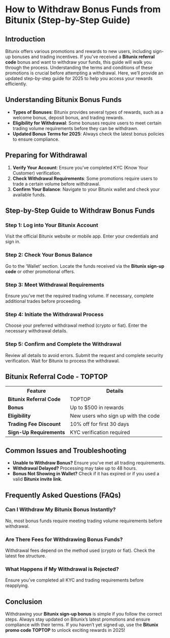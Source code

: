 <h1>How to Withdraw Bonus Funds from Bitunix (Step-by-Step Guide)</h1>

<h2>Introduction</h2>
<p>Bitunix offers various promotions and rewards to new users, including sign-up bonuses and trading incentives. If you've received a <strong>Bitunix referral code</strong> bonus and want to withdraw your funds, this guide will walk you through the process. Understanding the terms and conditions of these promotions is crucial before attempting a withdrawal. Here, we’ll provide an updated step-by-step guide for 2025 to help you access your rewards efficiently.</p>

<h2>Understanding Bitunix Bonus Funds</h2>
<ul>
        <li><strong>Types of Bonuses</strong>: Bitunix provides several types of rewards, such as a welcome bonus, deposit bonus, and trading rewards.</li>
        <li><strong>Eligibility for Withdrawal</strong>: Some bonuses require users to meet certain trading volume requirements before they can be withdrawn.</li>
        <li><strong>Updated Bonus Terms for 2025</strong>: Always check the latest bonus policies to ensure compliance.</li>
</ul>

<h2>Preparing for Withdrawal</h2>
<ol>
        <li><strong>Verify Your Account</strong>: Ensure you’ve completed KYC (Know Your Customer) verification.</li>
        <li><strong>Check Withdrawal Requirements</strong>: Some promotions require users to trade a certain volume before withdrawal.</li>
        <li><strong>Confirm Your Balance</strong>: Navigate to your Bitunix wallet and check your available funds.</li>
</ol>

<h2>Step-by-Step Guide to Withdraw Bonus Funds</h2>
<h3>Step 1: Log into Your Bitunix Account</h3>
<p>Visit the official Bitunix website or mobile app. Enter your credentials and sign in.</p>

<h3>Step 2: Check Your Bonus Balance</h3>
<p>Go to the ‘Wallet’ section. Locate the funds received via the <strong>Bitunix sign-up code</strong> or other promotional offers.</p>

<h3>Step 3: Meet Withdrawal Requirements</h3>
<p>Ensure you’ve met the required trading volume. If necessary, complete additional trades before proceeding.</p>

<h3>Step 4: Initiate the Withdrawal Process</h3>
<p>Choose your preferred withdrawal method (crypto or fiat). Enter the necessary withdrawal details.</p>

<h3>Step 5: Confirm and Complete the Withdrawal</h3>
<p>Review all details to avoid errors. Submit the request and complete security verification. Wait for Bitunix to process the withdrawal.</p>

<h2>Bitunix Referral Code - TOPTOP</h2>
<table>
        <tr>
            <th>Feature</th>
            <th>Details</th>
        </tr>
        <tr>
            <td><strong>Bitunix Referral Code</strong></td>
            <td>TOPTOP</td>
        </tr>
        <tr>
            <td><strong>Bonus</strong></td>
            <td>Up to $500 in rewards</td>
        </tr>
        <tr>
            <td><strong>Eligibility</strong></td>
            <td>New users who sign up with the code</td>
        </tr>
        <tr>
            <td><strong>Trading Fee Discount</strong></td>
            <td>10% off for first 30 days</td>
        </tr>
        <tr>
            <td><strong>Sign-Up Requirements</strong></td>
            <td>KYC verification required</td>
        </tr>
</table>

<h2>Common Issues and Troubleshooting</h2>
    <ul>
        <li><strong>Unable to Withdraw Bonus?</strong> Ensure you've met all trading requirements.</li>
        <li><strong>Withdrawal Delayed?</strong> Processing may take up to 48 hours.</li>
        <li><strong>Bonus Not Showing in Wallet?</strong> Check if it has expired or if you used a valid <strong>Bitunix invite link</strong>.</li>
    </ul>

<h2>Frequently Asked Questions (FAQs)</h2>

<h3>Can I Withdraw My Bitunix Bonus Instantly?</h3>
<p>No, most bonus funds require meeting trading volume requirements before withdrawal.</p>

<h3>Are There Fees for Withdrawing Bonus Funds?</h3>
<p>Withdrawal fees depend on the method used (crypto or fiat). Check the latest fee structure.</p>

<h3>What Happens if My Withdrawal is Rejected?</h3>
<p>Ensure you’ve completed all KYC and trading requirements before reapplying.</p>

<h2>Conclusion</h2>
<p>Withdrawing your <strong>Bitunix sign-up bonus</strong> is simple if you follow the correct steps. Always stay updated on Bitunix’s latest promotions and ensure compliance with their terms. If you haven’t yet signed up, use the <strong>Bitunix promo code TOPTOP</strong> to unlock exciting rewards in 2025!</p>

</body>
</html>

